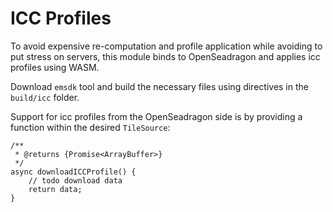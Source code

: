 # ICC Profiles

To avoid expensive re-computation and profile application while avoiding to put stress on servers,
this module binds to OpenSeadragon and applies icc profiles using WASM.

Download ``emsdk`` tool and build the necessary files using directives in the `build/icc` folder.

Support for icc profiles from the OpenSeadragon side is by providing a function within the desired `TileSource`:
````
/**
 * @returns {Promise<ArrayBuffer>}
 */
async downloadICCProfile() {
    // todo download data
    return data;
}
````


